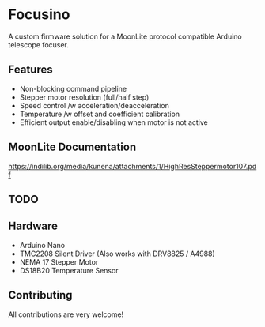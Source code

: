 # Focusino
A custom firmware solution for a MoonLite protocol compatible Arduino telescope focuser.

## Features
* Non-blocking command pipeline
* Stepper motor resolution (full/half step)
* Speed control /w acceleration/deacceleration
* Temperature /w offset and coefficient calibration
* Efficient output enable/disabling when motor is not active

## MoonLite Documentation
https://indilib.org/media/kunena/attachments/1/HighResSteppermotor107.pdf

## TODO

## Hardware
* Arduino Nano
* TMC2208 Silent Driver (Also works with DRV8825 / A4988)
* NEMA 17 Stepper Motor
* DS18B20 Temperature Sensor

## Contributing
All contributions are very welcome!
